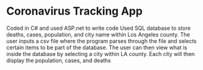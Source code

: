 # Coronavirus Tracking App
Coded in C# and used ASP.net to write code Used SQL database to store deaths, cases, population, and city name within Los Angeles county. The user inputs a csv file where the program parses through the file and selects certain items to be part of the database. The user can then view what is inside the database by selecting a city within LA county. Each city will then display the population, cases, and deaths

